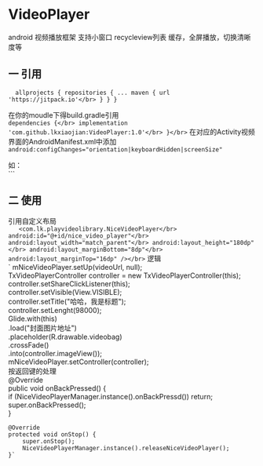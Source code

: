 # VideoPlayer
android 视频播放框架  支持小窗口  recycleview列表  缓存，全屏播放，切换清晰度等
## 一 引用

`  allprojects {
    repositories {
      ...
      maven { url 'https://jitpack.io'</br>
      }
    }
}`

在你的moudle下得build.gradle引用</br>
`dependencies {</br>
implementation 'com.github.lkxiaojian:VideoPlayer:1.0'</br>
}</br>`
在对应的Activity视频界面的AndroidManifest.xml中添加`android:configChanges="orientation|keyboardHidden|screenSize"`

如：        
``<activity
            android:name=".RecycleViewActivity"
            android:configChanges="orientation|keyboardHiddenscreenSize"
            android:screenOrientation="portrait" />`
## 二 使用
  
  引用自定义布局</br>
   `   <com.lk.playvideolibrary.NiceVideoPlayer</br>
        android:id="@+id/nice_video_player"</br>
        android:layout_width="match_parent"</br>
        android:layout_height="180dp"</br>
        android:layout_marginBottom="8dp"</br>
        android:layout_marginTop="16dp" /></br>`
     逻辑</br>
`        mNiceVideoPlayer.setUp(videoUrl, null);</br>
        TxVideoPlayerController controller = new TxVideoPlayerController(this);</br>
        controller.setShareClickListener(this);</br>
        controller.setVisible(View.VISIBLE);</br>
        controller.setTitle("哈哈，我是标题");</br>
        controller.setLenght(98000);</br>
        Glide.with(this)</br>
                .load("封面图片地址")</br>
                .placeholder(R.drawable.videobag)</br>
                .crossFade()</br>
                .into(controller.imageView());</br>
        mNiceVideoPlayer.setController(controller);</br>
       按返回键的处理</br>
         @Override</br>
    public void onBackPressed() {</br>
        if (NiceVideoPlayerManager.instance().onBackPressd()) return;</br>
        super.onBackPressed();</br>
    }</br>

    @Override
    protected void onStop() {
        super.onStop();
        NiceVideoPlayerManager.instance().releaseNiceVideoPlayer();
    }`
    
        
